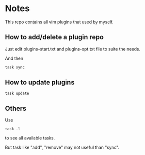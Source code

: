 # Notes

This repo contains all vim plugins that used by myself.

## How to add/delete a plugin repo

Just edit plugins-start.txt and plugins-opt.txt file to suite the needs.

And then

```bash
task sync
```

## How to update plugins

```
task update
```

## Others

Use
```
task -l
```
to see all available tasks.

But task like "add", "remove" may not useful than "sync".
